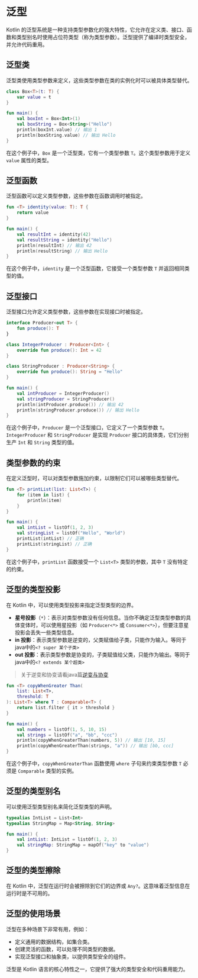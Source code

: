 # 泛型

Kotlin 的泛型系统是一种支持类型参数化的强大特性，它允许在定义类、接口、函数和类型别名时使用占位符类型（称为类型参数）。泛型提供了编译时类型安全，并允许代码重用。

## 泛型类

泛型类使用类型参数来定义，这些类型参数在类的实例化时可以被具体类型替代。

```kotlin
class Box<T>(t: T) {
    var value = t
}

fun main() {
    val boxInt = Box<Int>(1)
    val boxString = Box<String>("Hello")
    println(boxInt.value) // 输出 1
    println(boxString.value) // 输出 Hello
}
```

在这个例子中，`Box` 是一个泛型类，它有一个类型参数 `T`。这个类型参数用于定义 `value` 属性的类型。

## 泛型函数

泛型函数可以定义类型参数，这些参数在函数调用时被指定。

```kotlin
fun <T> identity(value: T): T {
    return value
}

fun main() {
    val resultInt = identity(42)
    val resultString = identity("Hello")
    println(resultInt) // 输出 42
    println(resultString) // 输出 Hello
}
```

在这个例子中，`identity` 是一个泛型函数，它接受一个类型参数 `T` 并返回相同类型的值。

## 泛型接口

泛型接口允许定义类型参数，这些参数在实现接口时被指定。

```kotlin
interface Producer<out T> {
    fun produce(): T
}

class IntegerProducer : Producer<Int> {
    override fun produce(): Int = 42
}

class StringProducer : Producer<String> {
    override fun produce(): String = "Hello"
}

fun main() {
    val intProducer = IntegerProducer()
    val stringProducer = StringProducer()
    println(intProducer.produce()) // 输出 42
    println(stringProducer.produce()) // 输出 Hello
}
```

在这个例子中，`Producer` 是一个泛型接口，它定义了一个类型参数 `T`。`IntegerProducer` 和 `StringProducer` 是实现 `Producer` 接口的具体类，它们分别生产 `Int` 和 `String` 类型的值。

## 类型参数的约束

在定义泛型时，可以对类型参数施加约束，以限制它们可以被哪些类型替代。

```kotlin
fun <T> printList(list: List<T>) {
    for (item in list) {
        println(item)
    }
}

fun main() {
    val intList = listOf(1, 2, 3)
    val stringList = listOf("Hello", "World")
    printList(intList) // 正确
    printList(stringList) // 正确
}
```

在这个例子中，`printList` 函数接受一个 `List<T>` 类型的参数，其中 `T` 没有特定的约束。

## 泛型的类型投影

在 Kotlin 中，可以使用类型投影来指定泛型类型的边界。

- **星号投影**（`*`）：表示对类型参数没有任何信息。当你不确定泛型类型参数的具体变体时，可以使用星投影（如 `Producer<*>` 或 `Consumer<*>`），但要注意星投影会丢失一些类型信息。
- **in 投影**：表示类型参数是逆变的，父类赋值给子类，只能作为输入。等同于java中的`<? super 某个子类>`  
- **out 投影**：表示类型参数是协变的，子类赋值给父类，只能作为输出。等同于java中的`<? extends 某个超类>`

>关于逆变和协变请看java篇[逆变与协变](../../../java/1.%E5%9F%BA%E7%A1%80%E7%9F%A5%E8%AF%86/4.%E9%9D%A2%E5%90%91%E5%AF%B9%E8%B1%A1/1.%E6%B3%9B%E5%9E%8B/1.%E9%80%86%E5%8F%98%E4%B8%8E%E5%8D%8F%E5%8F%98.md)

```kotlin
fun <T> copyWhenGreater Than(
    list: List<T>,
    threshold: T
): List<T> where T : Comparable<T> {
    return list.filter { it > threshold }
}

fun main() {
    val numbers = listOf(1, 5, 10, 15)
    val strings = listOf("a", "bb", "ccc")
    println(copyWhenGreaterThan(numbers, 5)) // 输出 [10, 15]
    println(copyWhenGreaterThan(strings, "a")) // 输出 [bb, ccc]
}
```

在这个例子中，`copyWhenGreaterThan` 函数使用 `where` 子句来约束类型参数 `T` 必须是 `Comparable` 类型的实例。

## 泛型的类型别名

可以使用泛型类型别名来简化泛型类型的声明。

```kotlin
typealias IntList = List<Int>
typealias StringMap = Map<String, String>

fun main() {
    val intList: IntList = listOf(1, 2, 3)
    val stringMap: StringMap = mapOf("key" to "value")
}
```

## 泛型的类型擦除

在 Kotlin 中，泛型在运行时会被擦除到它们的边界或 `Any?`。这意味着泛型信息在运行时是不可用的。

## 泛型的使用场景

泛型在多种场景下非常有用，例如：

- 定义通用的数据结构，如集合类。
- 创建灵活的函数，可以处理不同类型的数据。
- 实现泛型接口和抽象类，以提供类型安全的组件。

泛型是 Kotlin 语言的核心特性之一，它提供了强大的类型安全和代码重用能力。
